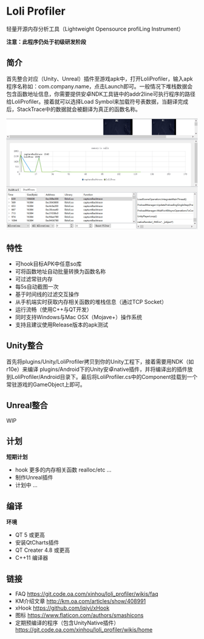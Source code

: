 # Loli Profiler

轻量开源内存分析工具（Lightweight Opensource profiLing Instrument）

**注意：此程序仍处于初级研发阶段**

## 简介

首先整合对应（Unity、Unreal）插件至游戏apk中，打开LoliProfiler，输入apk程序名称如：com.company.name，点击Launch即可。一般情况下堆栈数据会包含函数地址信息，你需要提供安卓NDK工具链中的addr2line可执行程序的路径给LoliProfiler。接着就可以选择Load Symbol来加载符号表数据，当翻译完成后，StackTrace中的数据就会被翻译为真正的函数名称。

![](images/screenshot.gif)

## 特性

* 可hook目标APK中任意so库
* 可将函数地址自动批量转换为函数名称
* 可过滤常驻内存
* 每5s自动截图一次
* 基于时间线的过滤交互操作
* 从手机端实时获取内存相关函数的堆栈信息（通过TCP Socket）
* 运行流畅（使用C++与QT开发）
* 同时支持Windows与Mac OSX（Mojave+）操作系统
* 支持且建议使用Release版本的apk测试

## Unity整合

首先将plugins/Unity/LoliProfiler拷贝到你的Unity工程下，接着需要用NDK（如r10e）来编译 plugins/Android下的Unity安卓native插件，并将编译出的插件放到LoliProfiler/Android目录下。最后将LoliProfiler.cs中的Component挂载到一个常驻游戏的GameObject上即可。

## Unreal整合

WIP

## 计划

**短期计划**

* hook 更多的内存相关函数 realloc/etc ... 
* 制作Unreal插件
* 计划中 ... 

## 编译

**环境**

* QT 5 或更高
* 安装QtCharts插件
* QT Creater 4.8 或更高
* C++11 编译器

## 链接

* FAQ https://git.code.oa.com/xinhou/loli_profiler/wikis/faq
* KM介绍文章 http://km.oa.com/articles/show/408991
* xHook https://github.com/iqiyi/xHook
* 图标 https://www.flaticon.com/authors/smashicons
* 定期预编译的程序（包含UnityNative插件） https://git.code.oa.com/xinhou/loli_profiler/wikis/home
